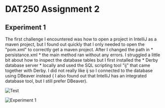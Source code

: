 # DAT250 Assignment 2

## Experiment 1

The first challenge I encountered was how to open a project in IntelliJ as a maven project, but I found out quickly that I only 
needed to open the "pom.xml" to correctly get a maven project. After I changed the path in * persistance.xml * the main method ran without any errors. 
I struggled a little bit about how to inspect the database tables but I first installed the * Derby database server * locally and used the SQL scripting tool "ij" 
that came together with Derby. I did not really like ij so I connected to the database using DBeaver instead ( I also found out that IntelliJ has an integrated database tool, 
but I still prefer DBeaver).



![Test](https://user-images.githubusercontent.com/42749439/132532968-e4fc3bd2-29af-4f49-a4bf-2f3e2ec4b65c.png)

![Experiment 1](https://user-images.githubusercontent.com/42749439/132533518-991a2a77-41d0-4da9-bf24-3171e831e2d6.png)








